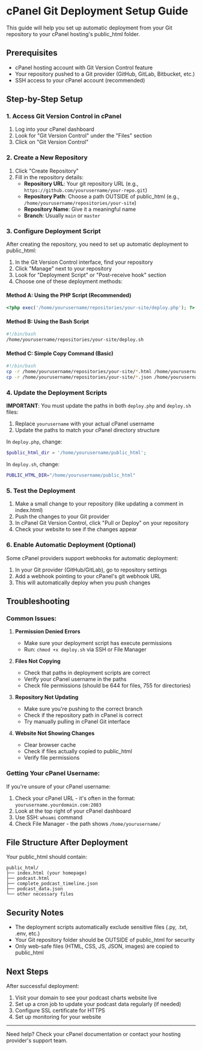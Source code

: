 # cPanel Git Deployment Setup Guide

This guide will help you set up automatic deployment from your Git repository to your cPanel hosting's public_html folder.

## Prerequisites
- cPanel hosting account with Git Version Control feature
- Your repository pushed to a Git provider (GitHub, GitLab, Bitbucket, etc.)
- SSH access to your cPanel account (recommended)

## Step-by-Step Setup

### 1. Access Git Version Control in cPanel
1. Log into your cPanel dashboard
2. Look for "Git Version Control" under the "Files" section
3. Click on "Git Version Control"

### 2. Create a New Repository
1. Click "Create Repository"
2. Fill in the repository details:
   - **Repository URL**: Your git repository URL (e.g., `https://github.com/yourusername/your-repo.git`)
   - **Repository Path**: Choose a path OUTSIDE of public_html (e.g., `/home/yourusername/repositories/your-site`)
   - **Repository Name**: Give it a meaningful name
   - **Branch**: Usually `main` or `master`

### 3. Configure Deployment Script
After creating the repository, you need to set up automatic deployment to public_html:

1. In the Git Version Control interface, find your repository
2. Click "Manage" next to your repository
3. Look for "Deployment Script" or "Post-receive hook" section
4. Choose one of these deployment methods:

#### Method A: Using the PHP Script (Recommended)
```php
<?php exec('/home/yourusername/repositories/your-site/deploy.php'); ?>
```

#### Method B: Using the Bash Script
```bash
#!/bin/bash
/home/yourusername/repositories/your-site/deploy.sh
```

#### Method C: Simple Copy Command (Basic)
```bash
#!/bin/bash
cp -r /home/yourusername/repositories/your-site/*.html /home/yourusername/public_html/
cp -r /home/yourusername/repositories/your-site/*.json /home/yourusername/public_html/
```

### 4. Update the Deployment Scripts
**IMPORTANT**: You must update the paths in both `deploy.php` and `deploy.sh` files:

1. Replace `yourusername` with your actual cPanel username
2. Update the paths to match your cPanel directory structure

In `deploy.php`, change:
```php
$public_html_dir = '/home/yourusername/public_html';
```

In `deploy.sh`, change:
```bash
PUBLIC_HTML_DIR="/home/yourusername/public_html"
```

### 5. Test the Deployment
1. Make a small change to your repository (like updating a comment in index.html)
2. Push the changes to your Git provider
3. In cPanel Git Version Control, click "Pull or Deploy" on your repository
4. Check your website to see if the changes appear

### 6. Enable Automatic Deployment (Optional)
Some cPanel providers support webhooks for automatic deployment:
1. In your Git provider (GitHub/GitLab), go to repository settings
2. Add a webhook pointing to your cPanel's git webhook URL
3. This will automatically deploy when you push changes

## Troubleshooting

### Common Issues:

1. **Permission Denied Errors**
   - Make sure your deployment script has execute permissions
   - Run: `chmod +x deploy.sh` via SSH or File Manager

2. **Files Not Copying**
   - Check that paths in deployment scripts are correct
   - Verify your cPanel username in the paths
   - Check file permissions (should be 644 for files, 755 for directories)

3. **Repository Not Updating**
   - Make sure you're pushing to the correct branch
   - Check if the repository path in cPanel is correct
   - Try manually pulling in cPanel Git interface

4. **Website Not Showing Changes**
   - Clear browser cache
   - Check if files actually copied to public_html
   - Verify file permissions

### Getting Your cPanel Username:
If you're unsure of your cPanel username:
1. Check your cPanel URL - it's often in the format: `yourusername.yourdomain.com:2083`
2. Look at the top right of your cPanel dashboard
3. Use SSH: `whoami` command
4. Check File Manager - the path shows `/home/yourusername/`

## File Structure After Deployment
Your public_html should contain:
```
public_html/
├── index.html (your homepage)
├── podcast.html
├── complete_podcast_timeline.json
├── podcast_data.json
└── other necessary files
```

## Security Notes
- The deployment scripts automatically exclude sensitive files (.py, .txt, .env, etc.)
- Your Git repository folder should be OUTSIDE of public_html for security
- Only web-safe files (HTML, CSS, JS, JSON, images) are copied to public_html

## Next Steps
After successful deployment:
1. Visit your domain to see your podcast charts website live
2. Set up a cron job to update your podcast data regularly (if needed)
3. Configure SSL certificate for HTTPS
4. Set up monitoring for your website

---

Need help? Check your cPanel documentation or contact your hosting provider's support team. 